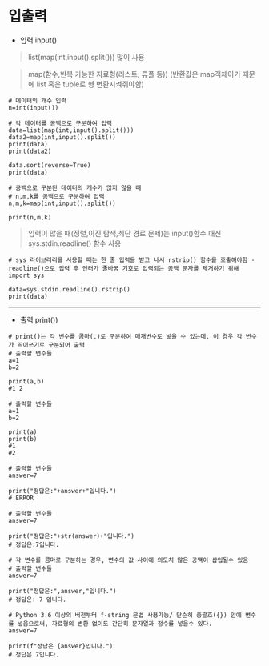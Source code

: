 # 입출력

- 입력 input()

> list(map(int,input().split())) 많이 사용

> map(함수,반복 가능한 자료형(리스트, 튜플 등)) (반환값은 map객체이기 때문에 list 혹은 tuple로 형 변환시켜줘야함)
```
# 데이터의 개수 입력
n=int(input())

# 각 데이터를 공백으로 구분하여 입력
data=list(map(int,input().split()))
data2=map(int,input().split())
print(data)
print(data2)

data.sort(reverse=True)
print(data)
```

```
# 공백으로 구분된 데이터의 개수가 많지 않을 때
# n,m,k를 공백으로 구분하여 입력
n,m,k=map(int,input().split())

print(n,m,k)
```

> 입력이 많을 때(정렬,이진 탐색,최단 경로 문제)는 input()함수 대신 sys.stdin.readline() 함수 사용

```
# sys 라이브러리를 사용할 때는 한 줄 입력을 받고 나서 rstrip() 함수를 호출해야함 - readline()으로 입력 후 엔터가 줄바꿈 기호로 입력되는 공백 문자를 제거하기 위해
import sys

data=sys.stdin.readline().rstrip()
print(data)
```

---

- 출력 print())
 
```
# print()는 각 변수를 콤마(,)로 구분하여 매개변수로 넣을 수 있는데, 이 경우 각 변수가 띄어쓰기로 구분되어 출력
# 출력할 변수들
a=1
b=2

print(a,b)
#1 2
```
```
# 출력할 변수들
a=1
b=2

print(a)
print(b)
#1
#2
```

```
# 출력할 변수들
answer=7

print("정답은:"+answer+"입니다.")
# ERROR
```
```
# 출력할 변수들
answer=7

print("정답은:"+str(answer)+"입니다.")
# 정답은:7입니다.
```
```
# 각 변수를 콤마로 구분하는 경우, 변수의 값 사이에 의도치 않은 공백이 삽입될수 있음
# 출력할 변수들
answer=7

print("정답은:",answer,"입니다.")
# 정답은: 7 입니다.
```
```
# Python 3.6 이상의 버전부터 f-string 문법 사용가능/ 단순히 중괄호({}) 안에 변수를 넣음으로써, 자료형의 변환 없이도 간단히 문자열과 정수를 넣을수 있다.
answer=7

print(f"정답은 {answer}입니다.")
# 정답은 7입니다.
```
